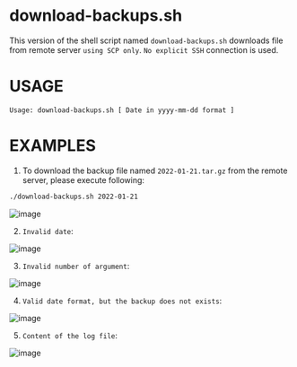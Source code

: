 # download-backups.sh
This version of the shell script named `download-backups.sh` downloads file from remote server `using SCP only`. `No explicit SSH` connection is used.

# USAGE
```
Usage: download-backups.sh [ Date in yyyy-mm-dd format ]
```
# EXAMPLES

   1. To download the backup file named `2022-01-21.tar.gz` from the remote server, please execute following:   
```bash
./download-backups.sh 2022-01-21
```
![image](https://github.com/proarhant/bash-ssh/assets/2681229/8d179424-e0da-4b50-9874-4a1bcefe2fc4)

  2. `Invalid date`:
     
![image](https://github.com/proarhant/bash-ssh/assets/2681229/47cd2394-abfc-473e-bf95-5989b67ef5a6)

  3. `Invalid number of argument`:

![image](https://github.com/proarhant/bash-ssh/assets/2681229/245edc56-8034-4e31-9b58-44f668497f22)

  4. `Valid date format, but the backup does not exists`:

![image](https://github.com/proarhant/bash-ssh/assets/2681229/83ad65e4-2821-42ae-b69f-f338c8ac311f)

  5. `Content of the log file`:

![image](https://github.com/proarhant/bash-ssh/assets/2681229/9f0a2c4a-1a68-4477-9c6c-70de0dcd2f11)
